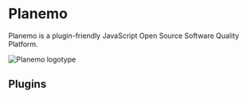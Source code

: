 Planemo
=================================================

Planemo is a plugin-friendly JavaScript Open Source Software Quality Platform.

![Planemo logotype](https://raw.github.com/corgrath/planemo-javascript-open-source-software-quality-platform/master/resources/planemo_github_version.png)



Plugins
-------------------------------------------------
